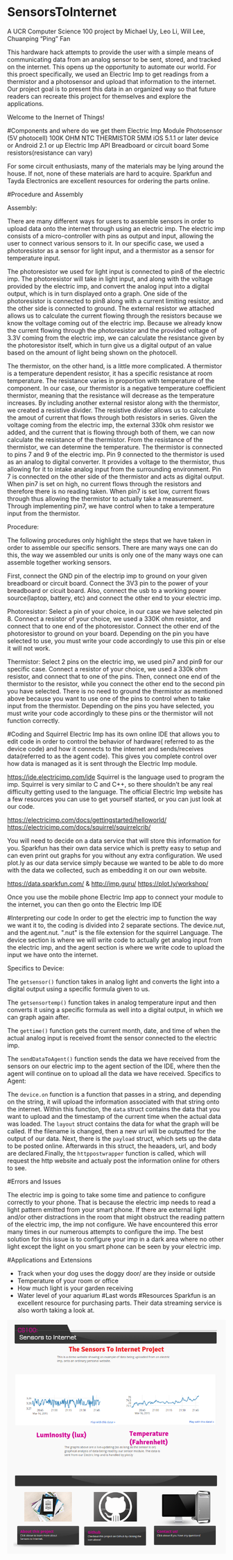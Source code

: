 # SensorsToInternet
A UCR Computer Science 100 project by Michael Uy, Leo Li, Will Lee, Chuanping “Ping” Fan

This hardware hack attempts to provide the user with a simple means of communicating data from an analog sensor to be sent, stored, and tracked on the internet. This opens up the opportunity to automate our world. For this proect specifically, we used an Electric Imp to get readings from a thermistor and a photosensor and upload that information to the internet. Our project goal is to present this data in an organized way so that future readers can recreate this project for themselves and explore the applications.

Welcome to the Inernet of Things!



#Components and where do we get them
Electric Imp Module
Photosensor (5V photocell)
100K OHM NTC THERMISTOR 5MM
iOS 5.1.1 or later device or Android 2.1 or up
Electric Imp API
Breadboard or circuit board
Some resistors(resistance can vary) 

For some circuit enthusiasts, many of the materials may be lying around the house. If not, none of these materials are hard to acquire. Sparkfun and Tayda Electronics are excellent resources for ordering the parts online. 
 
#Procedure and Assembly

Assembly: 

There are many different ways for users to assemble sensors in order to upload data onto the internet through using an electric imp. The electric imp consists of a micro-controller with pins as output and input, allowing the user to connect various sensors to it. In our specific case, we used a photoresistor as a sensor for light input, and a thermistor as a sensor for temperature input. 

The photoresistor we used for light input is connected to pin8 of the electric imp. The photoresistor will take in light input, and along with the voltage provided by the electric imp, and convert the analog input into a digital output, which is in turn displayed onto a graph. One side of the photoresistor is connected to pin8 along with a current limiting resistor, and the other side is connected to ground. The external resistor we attached allows us to calculate the current flowing through the resistors because we know the voltage coming out of the electric imp. Because we already know the current flowing through the photoresistor and the provided voltage of 3.3V coming from the electric imp, we can calculate the resistance given by the photoresistor itself, which in turn give us a digital output of an value based on the amount of light being shown on the photocell.  

The thermistor, on the other hand, is a little more complicated. A thermistor is a temperature dependent resistor, it has a specific resistance at room temperature. The resistance varies in proportion with temperature of the component. In our case, our thermistor is a negative temperature coefficient thermistor, meaning that the resistance will decrease as the temperature increases. By including another external resistor along with the thermistor, we created a resistive divider. The resistive divider allows us to calculate the amout of current that flows through both resistors in series. Given the voltage coming from the electric imp, the external 330k ohm resistor we added, and the current that is flowing through both of them, we can now calculate the resistance of the thermistor. From the resistance of the thermistor, we can determine the temperature. The thermistor is connected to pins 7 and 9 of the electric imp. Pin 9 connected to the thermistor is used as an analog to digital converter. It provides a voltage to the thermistor, thus allowing for it to intake analog input from the surrounding environment. Pin 7 is connected on the other side of the thermistor and acts as digital output. When pin7 is set on high, no current flows through the resistors and therefore there is no reading taken. When pin7 is set low, current flows through thus allowing the thermistor to actually take a measurement. Through implementing pin7, we have control when to take a temperature input from the thermistor. 

Procedure: 

The following procedures only highlight the steps that we have taken in order to assemble our specific sensors. There are many ways one can do this, the way we assembled our units is only one of the many ways one can assemble together working sensors.

First, connect the GND pin of the electrip imp to ground on your given breadboard or circuit board. Connect the 3V3 pin to the power of your breadboard or cicuit board. Also, connect the usb to a working power source(laptop, battery, etc) and connect the other end to your electric imp. 

Photoresistor:
Select a pin of your choice, in our case we have selected pin 8. Connect a resistor of your choice, we used a 330K ohm resistor, and connect that to one end of the photoresistor. Connect the other end of the photoresistor to ground on your board. Depending on the pin you have selected to use, you must write your code accordingly to use this pin or else it will not work. 

Thermistor: 
Select 2 pins on the electric imp, we used pin7 and pin9 for our specific case. Connect a resistor of your choice, we used a 330k ohm resistor, and connect that to one of the pins. Then, connect one end of the thermistor to the resistor, while you connect the other end to the second pin you have selected. There is no need to ground the thermistor as mentioned above because you want to use one of the pins to control when to take input from the thermistor. Depending on the pins you have selected, you must write your code accordingly to these pins or the thermistor will not function correctly. 

#Coding and Squirrel
Electric Imp has its own online IDE that allows you to edit code in order to control the behavior of hardware( referred to as the device code) and how it connects to the internet and sends/receives data(referred to as the agent code). This gives you complete control over how data is managed as it is sent through the Electric Imp module. 

https://ide.electricimp.com/ide
Squirrel is the language used to program the imp. Squirrel is very similar to
 C and C++, so there shouldn’t be any real difficulty getting used to the language. The official Electric Imp website has a few resources you can use to get yourself started, or you can just look at our code. 

https://electricimp.com/docs/gettingstarted/helloworld/
https://electricimp.com/docs/squirrel/squirrelcrib/

You will need to decide on a data service that will store this information for you. Sparkfun has their own data service which is pretty easy to setup and can even print out graphs for you without any extra configuration. We used plot.ly as our data service simply because we wanted to be able to do more with the data we collected, such as embedding it on our own website.

https://data.sparkfun.com/ & http://imp.guru/ 
https://plot.ly/workshop/


Once you use the mobile phone Electric Imp app to connect your module to the internet, you can then go onto the Electric Imp IDE 


#Interpreting our code
In order to get the electric imp to function the way we want it to, the coding is divided into 2 separate sections. The device.nut, and the agent.nut. ".nut" is the file extension for the squirrel Language.  The device section is where we will write code to actually get analog input from the electric imp, and the agent section is where we write code to upload the input we have onto the internet. 

Specifics to Device: 

The ```getsensor()``` function takes in analog light and converts the light into a digital output using a specific formula given to us. 

The ```getsensortemp()``` function takes in analog temperature input and then converts it using a specific formula as well into a digital output, in which we can graph again after. 

The ```gettime()``` function gets the current month, date, and time of when the actual analog input is received fromt the sensor connected to the electric imp. 

The ```sendDataToAgent()``` function sends the data we have received from the sensors on our electric imp to the agent section of the IDE, where then the agent will continue on to upload all the data we have received. 
Specifics to Agent:

The ```device.on``` function is a function that passes in a string, and depending on the string, it will upload the information associated with that string onto the internet. Within this function, the ```data``` struct contains the data that you want to upload and the timestamp of the current time when the actual data was loaded. The ```layout``` struct contains the data for what the graph will be called. If the filename is changed, then a new url will be outputted for the output of our data. Next, there is the ```payload``` struct, which sets up the data to be posted online. Afterwards in this struct, the heaaders, url, and body are declared.Finally, the ```httppostwrapper``` function is called, which will request the http website and actualy post the information online for others to see.  

#Errors and Issues

The electric imp is going to take some time and patience to configure correctly to your phone. That is because the electric imp needs to read a light pattern emitted from your smart phone. If there are external light and/or other distractions in the room that might obstruct the reading pattern of the electric imp, the imp not configure. We have encountered this error many times in our numerous attempts to configure the imp. The best solution for this issue is to configure your imp in a dark area where no other light except the light on you smart phone can be seen by your electric imp. 

#Applications and Extensions 
- Track when your dog uses the doggy door/ are they inside or outside
- Temperature of your room or office
- How much light is your garden receiving
- Water level of your aquarium
#Last words
#Resources
Sparkfun is an excellent resource for purchasing parts. Their data streaming service is also worth taking a look at.


![webpage.png](/images/webpage.png?raw=true "webpage.png")
